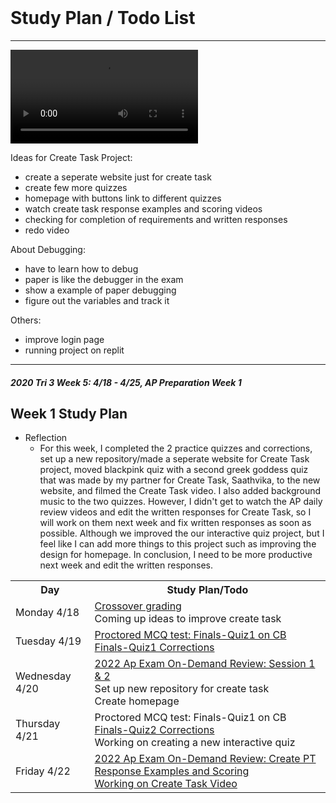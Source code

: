 <br>

# Study Plan / Todo List

---
<div id="video_wrapper">
  <video autoplay loop>
    <source src="https://drive.google.com/uc?export=view&id=18m1-WZ8y18p8BpGyCfZWXvNKYj7Fr0IX" type="video/mp4">
  </video>
</div>

Ideas for Create Task Project:
  - create a seperate website just for create task
  - create few more quizzes
  - homepage with buttons link to different quizzes
  - watch create task response examples and scoring videos
  - checking for completion of requirements and written responses
  - redo video

About Debugging:
- have to learn how to debug
- paper is like the debugger in the exam
- show a example of paper debugging
- figure out the variables and track it

Others:
- improve login page
- running project on replit

---
##### 2020 Tri 3 Week 5: 4/18 - 4/25, AP Preparation Week 1
## Week 1 Study Plan

<table id="plan">
   <tr>
   <th>Day</th>
   <th>Study Plan/Todo</th>
   </tr>

  <tr>
   <td>Monday 4/18</td>
    <td><a href=" "> Crossover grading </a> <br>
      <a> Coming up ideas to improve create task </a></td>
  </tr>  
  
  <tr>
   <td>Tuesday 4/19</td>
   <td><a href="https://apclassroom.collegeboard.org/103/assessments/results/45805839/performance"> Proctored MCQ test: Finals-Quiz1 on CB </a> <br>
    <a href="https://github.com/LindaLiu1202/lindaliu/wiki/Finals-Quiz1-Corrections"> Finals-Quiz1 Corrections </a></td>
  </tr> 
  
  <tr>
   <td>Wednesday 4/20</td>
   <td><a href="https://apclassroom.collegeboard.org/103/home?unit=-1">2022 Ap Exam On-Demand Review: Session 1 & 2</a> <br>
     <a>Set up new repository for create task</a><br>
     <a>Create homepage</a><br>
    </td>
  </tr> 
  
   <tr>
   <td>Thursday 4/21</td>
   <td><a>Proctored MCQ test: Finals-Quiz1 on CB</a><br>
       <a href="https://github.com/LindaLiu1202/lindaliu/wiki/Finals-Quiz2-Corrections"> Finals-Quiz2 Corrections </a> <br>
       <a>Working on creating a new interactive quiz</a><br>    
   </td>
  </tr> 
  
   <tr>
   <td>Friday 4/22</td>
   <td><a href="https://apclassroom.collegeboard.org/103/home?unit=-1">2022 Ap Exam On-Demand Review: Create PT Response Examples and Scoring</a><br>
       <a href="https://drive.google.com/file/d/1ZVpdPrT3z054VlmkveIOxGMP76jKTqYc/view">Working on Create Task Video</a><br>
     </td>
  </tr>   
  
- Reflection
  - For this week, I completed the 2 practice quizzes and corrections, set up a new repository/made a seperate website for Create Task project, moved blackpink quiz with a second greek goddess quiz that was made by my partner for Create Task, Saathvika, to the new website, and filmed the Create Task video. I also added background music to the two quizzes. However, I didn't get to watch the AP daily review videos and edit the written responses for Create Task, so I will work on them next week and fix written responses as soon as possible. Although we improved the our interactive quiz project, but I feel like I can add more things to this project such as improving the design for homepage. In conclusion, I need to be more productive next week and edit the written responses. <br>
  
  


